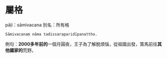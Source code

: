 # 屬格
pāḷi：sāmivacana
別名：所有格
```
Sāmivacanaṃ nāma tadissaraparidīpanattho.
```
例句：**2000多年前的**一個月圓夜，王子為了解脫煩惱，從祖國出發，策馬前往**其他國家的**荒野。